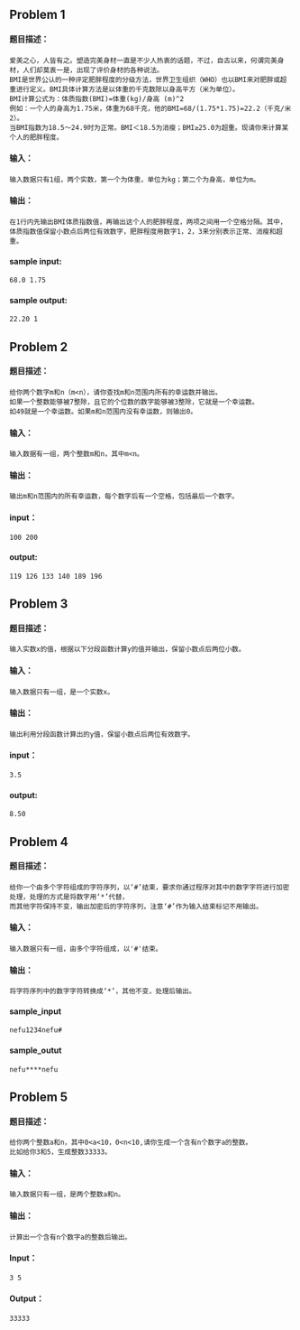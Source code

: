 ## Problem 1
#### 题目描述：
    爱美之心，人皆有之。塑造完美身材一直是不少人热衷的话题，不过，自古以来，何谓完美身材，人们却莫衷一是，出现了评价身材的各种说法。
    BMI是世界公认的一种评定肥胖程度的分级方法，世界卫生组织（WHO）也以BMI来对肥胖或超重进行定义。BMI具体计算方法是以体重的千克数除以身高平方（米为单位）。
    BMI计算公式为：体质指数(BMI)=体重(kg)/身高 (m)^2
    例如：一个人的身高为1.75米，体重为68千克，他的BMI=68/(1.75*1.75)=22.2（千克/米2）。
    当BMI指数为18.5～24.9时为正常。BMI＜18.5为消瘦；BMI≥25.0为超重。现请你来计算某个人的肥胖程度。
#### 输入：
    输入数据只有1组，两个实数，第一个为体重，单位为kg；第二个为身高，单位为m。
#### 输出：
    在1行内先输出BMI体质指数值，再输出这个人的肥胖程度，两项之间用一个空格分隔。其中，体质指数值保留小数点后两位有效数字，肥胖程度用数字1，2，3来分别表示正常、消瘦和超重。
#### sample   input:
    68.0 1.75
#### sample  output:
    22.20 1


## Problem 2
#### 题目描述：
    给你两个数字m和n（m<n），请你查找m和n范围内所有的幸运数并输出。
    如果一个整数能够被7整除，且它的个位数的数字能够被3整除，它就是一个幸运数。
    如49就是一个幸运数。如果m和n范围内没有幸运数，则输出0。
#### 输入：
    输入数据有一组，两个整数m和n，其中m<n。
#### 输出：
    输出m和n范围内的所有幸运数，每个数字后有一个空格，包括最后一个数字。
#### input：
    100 200
#### output:
    119 126 133 140 189 196


## Problem 3
#### 题目描述：
    输入实数x的值，根据以下分段函数计算y的值并输出，保留小数点后两位小数。
#### 输入：
    输入数据只有一组，是一个实数x。
#### 输出：
    输出利用分段函数计算出的y值，保留小数点后两位有效数字。
#### input：
    3.5
#### output:
    8.50



## Problem 4
#### 题目描述：
    给你一个由多个字符组成的字符序列，以‘#’结束，要求你通过程序对其中的数字字符进行加密处理，处理的方式是将数字用‘*’代替，
    而其他字符保持不变，输出加密后的字符序列，注意‘#’作为输入结束标记不用输出。
#### 输入：
    输入数据只有一组，由多个字符组成，以'#'结束。
#### 输出：
    将字符序列中的数字字符转换成‘*’，其他不变，处理后输出。
#### sample_input
    nefu1234nefu#
#### sample_outut
    nefu****nefu



## Problem 5
#### 题目描述：
    给你两个整数a和n，其中0<a<10，0<n<10,请你生成一个含有n个数字a的整数。
    比如给你3和5，生成整数33333。
#### 输入：
    输入数据只有一组，是两个整数a和n。
#### 输出：
    计算出一个含有n个数字a的整数后输出。
#### Input：
    3 5
#### Output：
    33333